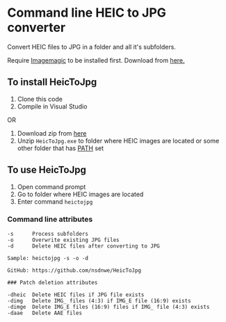 # Command line HEIC to JPG converter

Convert HEIC files to JPG in a folder and all it's subfolders.

Require [Imagemagic](https://imagemagick.org) to be installed first. Download from [here.](https://imagemagick.org/script/download.php#windows)

## To install HeicToJpg

1. Clone this code
2. Compile in Visual Studio

OR

1. Download zip from [here](https://skepsisblob.blob.core.windows.net/heic-to-jpg/HeicToJpg.zip)
2. Unzip ```HeicToJpg.exe``` to folder where HEIC images are located or some other folder that has [PATH](https://www.opentechguides.com/how-to/article/windows-10/113/windows-10-set-path.html) set

## To use HeicToJpg

1. Open command prompt
2. Go to folder where HEIC images are located
3. Enter command ```heictojpg```

### Command line attributes
```
-s      Process subfolders
-o      Overwrite existing JPG files
-d      Delete HEIC files after converting to JPG

Sample: heictojpg -s -o -d

GitHub: https://github.com/nsdnwe/HeicToJpg

### Patch deletion attributes

-dheic  Delete HEIC files if JPG file exists
-dimg   Delete IMG_ files (4:3) if IMG_E file (16:9) exists
-dimge  Delete IMG_E files (16:9) files if IMG_ file (4:3) exists
-daae   Delete AAE files
```